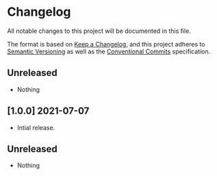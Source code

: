 # Changelog

All notable changes to this project will be documented in this file.

The format is based on [Keep a Changelog](https://keepachangelog.com/en/1.0.0/),
and this project adheres to [Semantic Versioning](https://semver.org/spec/v2.0.0.html)
as well as the [Conventional Commits](https://www.conventionalcommits.org) 
specification.

## Unreleased

* Nothing

## [1.0.0] 2021-07-07

* Intial release.

## Unreleased

* Nothing
